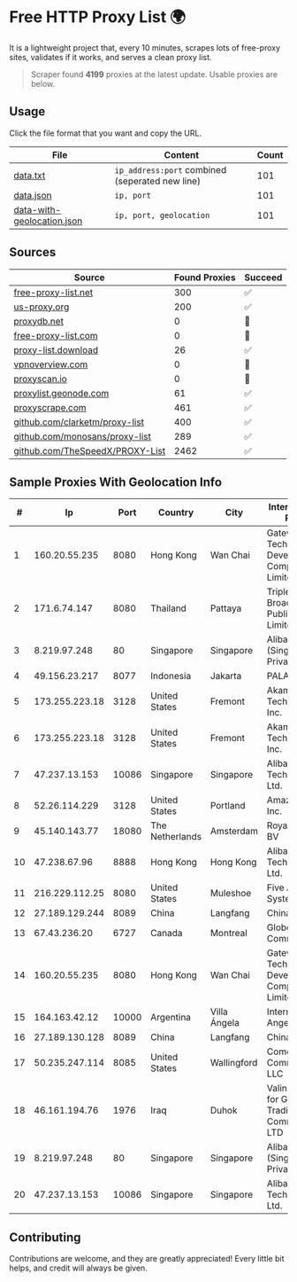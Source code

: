 
# Free HTTP Proxy List 🌍

It is a lightweight project that, every 10 minutes, scrapes lots of free-proxy sites, validates if it works, and serves a clean proxy list.


> Scraper found **4199** proxies at the latest update. Usable proxies are below.

## Usage

Click the file format that you want and copy the URL.


|File|Content|Count|
|----|-------|-----|
|[data.txt](https://raw.githubusercontent.com/themiralay/Proxy-List-World/master/data.txt)|`ip_address:port` combined (seperated new line)|101|
|[data.json](https://raw.githubusercontent.com/themiralay/Proxy-List-World/master/data.json)|`ip, port`|101|
|[data-with-geolocation.json](https://raw.githubusercontent.com/themiralay/Proxy-List-World/master/data-with-geolocation.json)|`ip, port, geolocation`|101|

## Sources

|Source|Found Proxies|Succeed|
|------|-------------|-------|
|[free-proxy-list.net](https://free-proxy-list.net)|300|✅|
|[us-proxy.org](https://www.us-proxy.org)|200|✅|
|[proxydb.net](http://proxydb.net)|0|🚫|
|[free-proxy-list.com](https://free-proxy-list.com/?page=&port=&type%5B%5D=http&type%5B%5D=https&up_time=0&search=Search)|0|🚫|
|[proxy-list.download](https://www.proxy-list.download/HTTP)|26|✅|
|[vpnoverview.com](https://vpnoverview.com/privacy/anonymous-browsing/free-proxy-servers)|0|🚫|
|[proxyscan.io](https://www.proxyscan.io)|0|🚫|
|[proxylist.geonode.com](https://proxylist.geonode.com/api/proxy-list?limit=300&page=1&sort_by=lastChecked&sort_type=desc&protocols=http,https)|61|✅|
|[proxyscrape.com](https://api.proxyscrape.com/v2/?request=displayproxies&protocol=http&timeout=10000&country=all&ssl=all&anonymity=all)|461|✅|
|[github.com/clarketm/proxy-list](https://raw.githubusercontent.com/clarketm/proxy-list/master/proxy-list-raw.txt)|400|✅|
|[github.com/monosans/proxy-list](https://raw.githubusercontent.com/monosans/proxy-list/main/proxies/http.txt)|289|✅|
|[github.com/TheSpeedX/PROXY-List](https://raw.githubusercontent.com/TheSpeedX/PROXY-List/master/http.txt)|2462|✅|


## Sample Proxies With Geolocation Info

|#|Ip|Port|Country|City|Internet Service Provider|
|-|--|----|-------|----|-------------------------|
|1|160.20.55.235|8080|Hong Kong|Wan Chai|Gateway Technology Development Company Limited|
|2|171.6.74.147|8080|Thailand|Pattaya|Triple T Broadband Public Company Limited|
|3|8.219.97.248|80|Singapore|Singapore|Alibaba Cloud (Singapore) Private Limited|
|4|49.156.23.217|8077|Indonesia|Jakarta|PALAPANET|
|5|173.255.223.18|3128|United States|Fremont|Akamai Technologies, Inc.|
|6|173.255.223.18|3128|United States|Fremont|Akamai Technologies, Inc.|
|7|47.237.13.153|10086|Singapore|Singapore|Alibaba (US) Technology Co., Ltd.|
|8|52.26.114.229|3128|United States|Portland|Amazon.com, Inc.|
|9|45.140.143.77|18080|The Netherlands|Amsterdam|RoyaleHosting BV|
|10|47.238.67.96|8888|Hong Kong|Hong Kong|Alibaba (US) Technology Co., Ltd.|
|11|216.229.112.25|8080|United States|Muleshoe|Five Area Systems, LLC|
|12|27.189.129.244|8089|China|Langfang|Chinanet|
|13|67.43.236.20|6727|Canada|Montreal|GloboTech Communications|
|14|160.20.55.235|8080|Hong Kong|Wan Chai|Gateway Technology Development Company Limited|
|15|164.163.42.12|10000|Argentina|Villa Ángela|Interret Villa Angela SRL|
|16|27.189.130.128|8089|China|Langfang|Chinanet|
|17|50.235.247.114|8085|United States|Wallingford|Comcast Cable Communications, LLC|
|18|46.161.194.76|1976|Iraq|Duhok|Valin Company for General Trading and Communication LTD|
|19|8.219.97.248|80|Singapore|Singapore|Alibaba Cloud (Singapore) Private Limited|
|20|47.237.13.153|10086|Singapore|Singapore|Alibaba (US) Technology Co., Ltd.|



## Contributing

Contributions are welcome, and they are greatly appreciated! Every
little bit helps, and credit will always be given.

